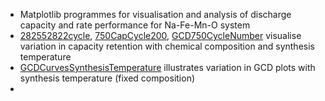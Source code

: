 * Matplotlib programmes for visualisation and analysis of discharge capacity and rate performance for Na-Fe-Mn-O system
* [282552822cycle](https://github.com/harryfyjiswalker/Personal-Projects-2/blob/main/Part%20II%20Code/Capacity%20and%20Rate%20Analysis/282552822cycle.ipynb), [750CapCycle200](https://github.com/harryfyjiswalker/Personal-Projects-2/blob/main/Part%20II%20Code/Capacity%20and%20Rate%20Analysis/750CapCycle200%20(1).ipynb), [GCD750CycleNumber](https://github.com/harryfyjiswalker/Personal-Projects-2/blob/main/Part%20II%20Code/Capacity%20and%20Rate%20Analysis/GCD750CycleNumber.ipynb) visualise variation in capacity retention with
chemical composition and synthesis temperature
* [GCDCurvesSynthesisTemperature](https://github.com/harryfyjiswalker/Personal-Projects-2/blob/main/Part%20II%20Code/Capacity%20and%20Rate%20Analysis/GCDCurvesSynthesisTemperature.ipynb) illustrates variation in GCD plots with synthesis temperature (fixed composition)
* 


